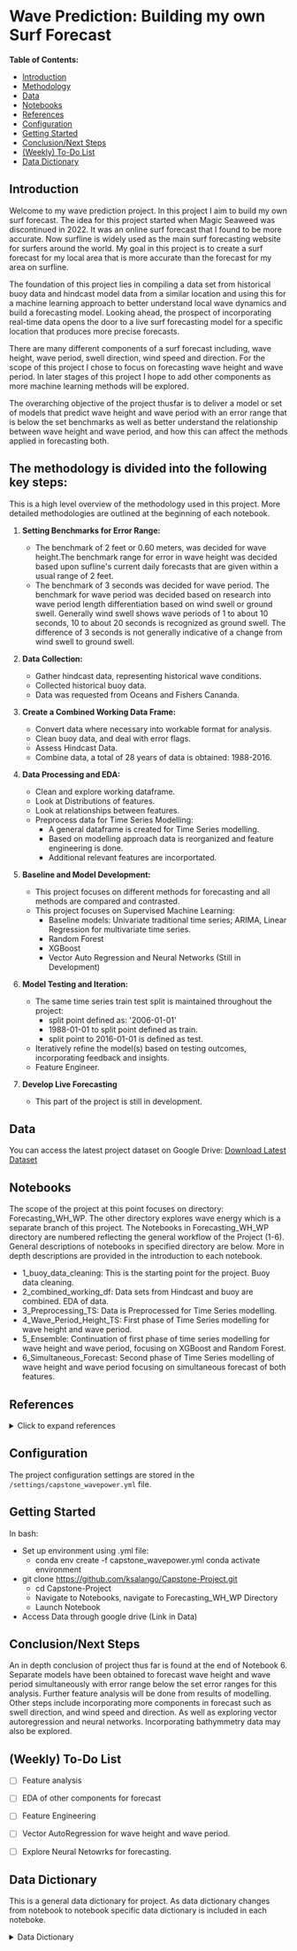 # Wave Prediction: Building my own Surf Forecast

**Table of Contents:**
- [Introduction](#introduction)
- [Methodology](#methodology)
- [Data](#data)
- [Notebooks](#notebooks)
- [References](#references)
- [Configuration](#configuration)
- [Getting Started](#getting-started)
- [Conclusion/Next Steps](#conclusionnext-steps)
- [(Weekly) To-Do List](#(weekly)-to-do-list)
- [Data Dictionary](#Data-Dictionary)


## Introduction
Welcome to my wave prediction project. In this project I aim to build my own surf forecast. The idea for this project started when Magic Seaweed was discontinued in 2022. It was an online surf forecast that I found to be more accurate. Now surfline is widely used as the main surf forecasting website for surfers around the world. My goal in this project is to create a surf forecast for my local area that is more accurate than the forecast for my area on surfline.  

The foundation of this project lies in compiling a data set from historical buoy data and hindcast model data from a similar location and using this for a machine learning approach to better understand local wave dynamics and build a forecasting model. Looking ahead, the prospect of incorporating real-time data opens the door to a live surf forecasting model for a specific location that produces more precise forecasts. 

There are many different components of a surf forecast including, wave height, wave period, swell direction, wind speed and direction. For the scope of this project I chose to focus on forecasting wave height and wave period. In later stages of this project I hope to add other components as more machine learning methods will be explored. 

The overarching objective of the project thusfar is to deliver a model or set of models that predict wave height and wave period with an error range that is below the set benchmarks as well as better understand the relationship between wave height and wave period, and how this can affect the methods applied in forecasting both. 


 
 ## The methodology is divided into the following key steps:
This is a high level overview of the methodology used in this project. More detailed methodologies are outlined at the beginning of each notebook. 
1. **Setting Benchmarks for Error Range:**
   - The benchmark of 2 feet or 0.60 meters, was decided for wave height.The benchmark range for error in wave height was decided based upon sufline's current daily forecasts that are given within a usual range of 2 feet.
   - The benchmark of 3 seconds was decided for wave period.  The benchmark for wave period was decided based on research into wave period length differentiation based on wind swell or ground swell. Generally wind swell shows wave periods of 1 to about 10 seconds, 10 to about 20 seconds is recognized as ground swell. The difference of 3 seconds is not generally indicative of a change from wind swell to ground swell.
2. **Data Collection:**
   - Gather hindcast data, representing historical wave conditions.
   - Collected historical buoy data.
   - Data was requested from Oceans and Fishers Cananda.

3. **Create a Combined Working Data Frame:**
   - Convert data where necessary into workable format for analysis.
   - Clean buoy data, and deal with error flags.
   - Assess Hindcast Data.
   - Combine data, a total of 28 years of data is obtained: 1988-2016.

3. **Data Processing and EDA:**
   - Clean and explore working dataframe.
   - Look at Distributions of features.
   - Look at relationships between features.
   - Preprocess data for Time Series Modelling:
      - A general dataframe is created for Time Series modelling.
      - Based on modelling approach data is reorganized and feature engineering is done.
      - Additional relevant features are incorportated.
      
4. **Baseline and Model Development:**
   - This project focuses on different methods for forecasting and all methods are compared and contrasted.
   - This project focuses on Supervised Machine Learning:
     - Baseline models: Univariate traditional time series; ARIMA, Linear Regression for multivariate time series.
     - Random Forest
     - XGBoost 
     - Vector Auto Regression and Neural Networks (Still in Development)

5. **Model Testing and Iteration:**
   - The same time series train test split is maintained throughout the project: 
      - split point defined as: '2006-01-01'
      - 1988-01-01 to split point defined as train.
      - split point to 2016-01-01 is defined as test.
   - Iteratively refine the model(s) based on testing outcomes, incorporating feedback and insights.
   - Feature Engineer.
    
6. **Develop Live Forecasting** 
   - This part of the project is still in development. 

## Data
You can access the latest project dataset on Google Drive:
[Download Latest Dataset](https://drive.google.com/drive/folders/103uoc3UW-73YHMsvDNyMVQsZfuzLDKWG?usp=sharing)

## Notebooks 

The scope of the project at this point focuses on directory: Forecasting_WH_WP. The other directory explores wave energy which is a separate branch of this project. The Notebooks in Forecasting_WH_WP directory are numbered reflecting the general workflow of the Project (1-6). General descriptions of notebooks in specified directory are below. More in depth descriptions are provided in the introduction to each notebook. 
 - 1_buoy_data_cleaning: This is the starting point for the project. Buoy data cleaning.
 - 2_combined_working_df: Data sets from Hindcast and buoy are combined. EDA of data. 
 - 3_Preprocessing_TS: Data is Preprocessed for Time Series modelling. 
 - 4_Wave_Period_Height_TS: First phase of Time Series modelling for wave height and wave period.  
 - 5_Ensemble: Continuation of first phase of time series modelling for wave height and wave period, focusing on XGBoost and Random Forest.
 - 6_Simultaneous_Forecast: Second phase of Time Series modelling of wave height and wave period focusing on simultaneous forecast of both features. 

## References
<details>
  <summary>Click to expand references</summary>

1. **Guide to Wave Analysis and Forecasting**
   - Link: [Guide to wave Analysis and Forecasting](https://repository.oceanbestpractices.org/bitstream/handle/11329/121/702_en_for_approval.pdf?sequence=4&isAllowed=y)

2. **MEDS Tofino**
   - Link: [MEDS Tofino](http://www.waveworkshop.org/11thWaves/Papers/ThomasSwail_LongTermCoastalWaves2009.pdf)

3. **Wave Variance Spectra Theory**
   - Link: [Wave Variance Spectra Theory](https://www.oceanopticsbook.info/view/surfaces/level-2/wave-variance-spectra-theory)

4. **A Machine Learning Framework to Forecast Wave Conditions**
   - Link: [A Machine Learning Framework to Forecast Wave Conditions](https://cdip.ucsd.edu/themes/media/docs/publications_references/journal_articles/A_Machine_Learning_Framework_to_Forecast_Wave_Conditions.pdf)

5. **Wave Energy Equation and Bathymetry 3D Model of Tofino and Ucluelet**
   - Link: [Wave energy equation and bathymetry 3D model of Tofino and Ucluelet](https://natural-resources.canada.ca/sites/www.nrcan.gc.ca/files/canmetenergy/files/pubs/CHC-TR-051.pdf) (Page 31)

6. **Waves, Swell, and Wind Waves**
   - Link: [Waves, Swell, and Wind Waves](https://www.noaa.gov/jetstream/ocean/waves)

7. **Tidal Data**
   - Link: [Tidal Data](https://www.tides.gc.ca/en/stations/08615/1980-01-01?tz=PST&unit=m)

8. **Digital Bathymetry**
   - Link: [Digital Bathymetry](https://www.ncei.noaa.gov/maps/iho_dcdb/)

9. **Nearshore Wave Energy Resources for Western Vancouver Island, BC**
   - Link: [Nearshore Wave Energy Resources for Western Vancouver Island, BC](https://natural-resources.canada.ca/sites/www.nrcan.gc.ca/files/canmetenergy/files/pubs/CHC-TR-051.pdf)

10. **MSC50 Hindcast Information**
    - Link: [MSC50 Hindcast Information](http://oceanweather.net/MSC50WaveAtlas/)

11. **MSC50 Wind and Wave Reanalysis**
    - Link: [MSC50 Wind and Wave Reanalysis](https://www.oceanweather.com/about/papers/The%20MSC50%20Wind%20and%20Wave%20Reanalysis.pdf)

12. **Grid of MSC50**
    - Link: [Grid of MSC50](https://www.google.com/maps/d/edit?hl=en&mid=1vfmJCVehadWT2z4_9cO7pm1ubvZetgI&ll=49.3890792222663%2C-128.76574706926476&z=7)

13. **Laperouse Buoy Website**
    - Link: [Laperouse Buoy Website](https://www.ndbc.noaa.gov/station_page.php?station=46206)

14. **Long Term Coastal Waves**
    - Link: [Long Term Coastal Waves](http://www.waveworkshop.org/11thWaves/Papers/ThomasSwail_LongTermCoastalWaves2009.pdf)

15. **Simulating and Forecasting Ocean Wave Energy in Western Canada**
    - Link: [Simulating and Forecasting Ocean Wave Energy in Western Canada](https://www.uvic.ca/research/projects/wcwi/assets/docs/publications/Simulating%20and%20Forecasting%20Ocean%20Wave%20Energy%20in%20Western%20Canada%20_%20OE.pdf)

16. **Definitions of Tidal Data**
    - Link: [Definitions of Tidal Data](https://tides.gc.ca/tides/en/definitions-content-tides-and-currents#Datum)

17. **Wave Energy Theory**
    - Link: [Wave Energy Theory](https://www.oceanopticsbook.info/view/surfaces/level-2/wave-variance-spectra-theory)

18. **Waves Study**
    - Link: [Waves Study](https://www.uio.no/studier/emner/matnat/geofag/GEO4964/v20/pensumliste/notes_waves.pdf)

19. **Capture Width Ratio of Wave Energy Converters**
    - Link: [A database of capture width ratio of wave energy converters](https://www.researchgate.net/publication/276452440_A_database_of_capture_width_ratio_of_wave_energy_converters#:~:text=The%20average%20capture%2Dwidth%2Dratio,%2C%202022).%20…

20. **Wave Energy, Wind, Solar**
    - Link: [Wave Energy, Wind, Solar](https://blog.sintef.com/sintefenergy/wave-energy-wind-solar/)

21. **Surf Education**
    - Link: [Surf Education](https://education.nationalgeographic.org/resource/surfs/)

22. **LOLA - What Does It Stand For?**
    - Link: [What Does LOLA Stand For?](https://www.surfline.com
</details>

## Configuration
The project configuration settings are stored in the `/settings/capstone_wavepower.yml` file. 

## Getting Started
In bash: 
- Set up environment using .yml file: 
   - conda env create -f capstone_wavepower.yml
      conda activate environment
- git clone https://github.com/ksalango/Capstone-Project.git
   - cd Capstone-Project
   - Navigate to Notebooks, navigate to Forecasting_WH_WP Directory
   - Launch Notebook
- Access Data through google drive (Link in Data)

## Conclusion/Next Steps
An in depth conclusion of project thus far is found at the end of Notebook 6. Separate models have been obtained to forecast wave height and wave period simultaneously with error range below the set error ranges for this analysis. Further feature analysis will be done from results of modelling.  Other steps include incorporating more components in forecast such as swell direction, and wind speed and direction. As well as exploring vector autoregression and neural networks. Incorporating bathymmetry data may also be explored.   

## (Weekly) To-Do List

- [ ] Feature analysis
- [ ] EDA of other components for forecast
- [ ] Feature Engineering
- [ ] Vector AutoRegression for wave height and wave period.
- [ ] Explore Neural Netowrks for forecasting. 


## Data Dictionary
This is a general data dictionary for project. As data dictionary changes from notebook to notebook specific data dictionary is included in each noteboke. 
<details>
  <summary>Data Dictionary</summary>

**Note on Directions:**
Directions are given in degrees corresponding to True North:
- North (N): 0° = 360°
- East (E): 90°
- South (S): 180°
- West (W): 270°

- **Index, - DATE:** Date time excluding minutes, both df_buoy and df_hind joined on this column.
- **STN_ID:** Buoy station ID.
- **Datetime_x:** Datetime from df_buoy
- **DEPTH:** Depth in meters.
- **VWH$:** Characteristic significant wave height (reported by the buoy) (m)
- **VCMX:** Maximum zero crossing wave height (reported by the buoy) (m)
- **VTP$:** Wave spectrum peak period (reported by the buoy) (s)
- **WDIR:** Direction from which the wind is blowing (° True)
- **WSPD:** Horizontal wind speed (m/s)
- **WSS$:** Horizontal scalar wind speed (m/s)
- **GSPD:** Gust wind speed (m/s)
- **ATMS:** Atmospheric pressure at sea level (mbar)
- **DRYT:** Dry bulb temperature (air temperature) (°C)
- **SSTP:** Sea surface temperature (°C)
- **Q_FLAG:**
  - 0 - Blank: No quality control (QC) has been performed
  - 1 - Good: QC has been performed; record appears correct
  - 3 - Doubtful: QC has been performed; record appears doubtful
  - 4 - Erroneous: QC has been performed; record appears erroneous
  - 5 - Changes: The record has been changed as a result of QC
  - 6 - Acceptable: QC has been performed; record seems inconsistent with other records
  - 7 - Off Position: There is a problem with the buoy position or mooring. Data may still be useful.
  - 8 - Reserved
  - 9 - Reserved: Indicates missing elements
- **Datetime_y:** Date time in 3-hour intervals from df_hind
- **WD:** Wind Direction (deg from which wind is blowing (° True))
- **WS:** Wind Speed (m/s)
- **ETOT:** Total Variance of Total Spectrum (m^2)
- **TP:** Peak Spectral Period of Total Spectrum (sec)
- **VMD:** Vector Mean Direction of Total Spectrum (deg to which)
- **ETTSea:** Total Variance of Primary Partition (m^2)
- **TPSea:** Peak Spectral Period of Primary Partition (sec)
- **VMDSea:** Vector Mean Direction of Primary Partition (deg to which)
- **ETTSw:** Total Variance of Secondary Partition (m^2)
- **TPSw:** Peak Spectral Period of Secondary Partition (sec)
- **VMDSw:** Vector Mean Direction of Secondary Partition (deg to which)
- **MO1:** First Spectral Moment of Total Spectrum (m^2/s)
- **MO2:** Second Spectral Moment of Total Spectrum (m^2/s^2)
- **HS:** Significant Wave Height (m)
- **DMDIR:** Dominant Direction (deg to which)
- **ANGSPR:** Angular Spreading Function
- **INLINE:** In-Line Variance Ratio

</details>
 


